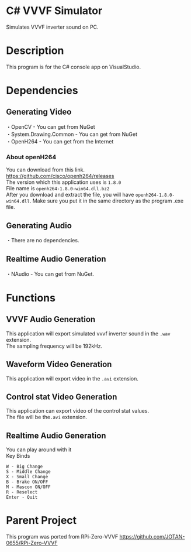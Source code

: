 # C# VVVF Simulator
Simulates VVVF inverter sound on PC.

# Description
This program is for the C# console app on VisualStudio.<br>

# Dependencies
## Generating Video
・OpenCV - You can get from NuGet<br>
・System.Drawing.Common - You can get from NuGet<br>
・OpenH264 - You can get from the Internet<br>

### About openH264
You can download from this link.<br>
https://github.com/cisco/openh264/releases<br>
The version which this application uses is `1.8.0`<br>
File name is `openh264-1.8.0-win64.dll.bz2`<br>
After you download and extract the file, you will have `openh264-1.8.0-win64.dll`. Make sure you put it in the same directory as the program .exe file.<br>

## Generating Audio
・There are no dependencies.

## Realtime Audio Generation
・NAudio - You can get from NuGet.

# Functions
## VVVF Audio Generation
This application will export simulated vvvf inverter sound in the `.wav` extension.<br>
The sampling frequency will be 192kHz.<br>

## Waveform Video Generation
This application will export video in the `.avi` extension.

## Control stat Video Generation
This application can export video of the control stat values.<br>
The file will be the`.avi` extension. <br>

## Realtime Audio Generation
You can play around with it<br>
Key Binds<br>
```
W - Big Change
S - Middle Change
X - Small Change
B - Brake ON/OFF
M - Mascon ON/OFF
R - Reselect
Enter - Quit
```

# Parent Project
This program was ported from RPi-Zero-VVVF
https://github.com/JOTAN-0655/RPi-Zero-VVVF

